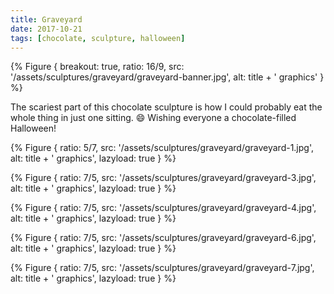 ```yaml
---
title: Graveyard
date: 2017-10-21
tags: [chocolate, sculpture, halloween]
---
```


{% Figure {
    breakout: true,
    ratio: 16/9,
    src: '/assets/sculptures/graveyard/graveyard-banner.jpg',
    alt: title + ' graphics'
} %}

The scariest part of this chocolate sculpture is how I could probably eat the whole thing in just one sitting. 😄 Wishing everyone a chocolate-filled Halloween!

{% Figure {
    ratio: 5/7,
    src: '/assets/sculptures/graveyard/graveyard-1.jpg',
    alt: title + ' graphics',
    lazyload: true
} %}

{% Figure {
    ratio: 7/5,
    src: '/assets/sculptures/graveyard/graveyard-3.jpg',
    alt: title + ' graphics',
    lazyload: true
} %}

{% Figure {
    ratio: 7/5,
    src: '/assets/sculptures/graveyard/graveyard-4.jpg',
    alt: title + ' graphics',
    lazyload: true
} %}

{% Figure {
    ratio: 7/5,
    src: '/assets/sculptures/graveyard/graveyard-6.jpg',
    alt: title + ' graphics',
    lazyload: true
} %}

{% Figure {
    ratio: 7/5,
    src: '/assets/sculptures/graveyard/graveyard-7.jpg',
    alt: title + ' graphics',
    lazyload: true
} %}